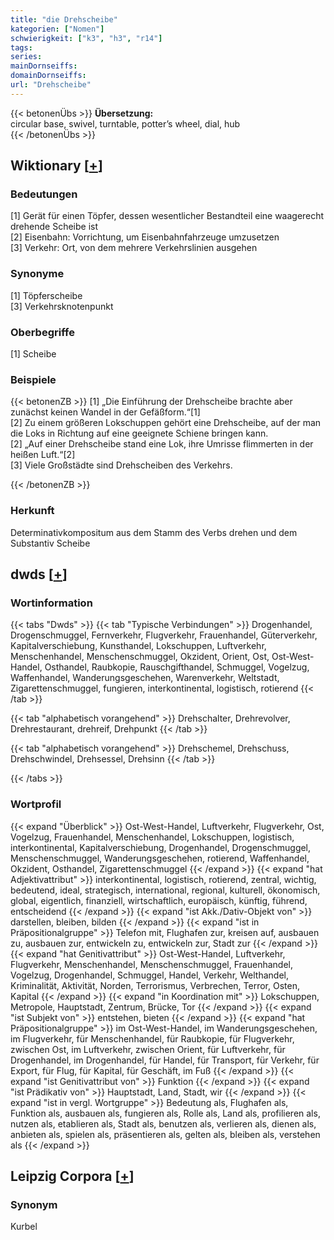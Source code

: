 ```yaml
---
title: "die Drehscheibe"
kategorien: ["Nomen"]
schwierigkeit: ["k3", "h3", "r14"]
tags:
series:
mainDornseiffs:
domainDornseiffs:
url: "Drehscheibe"
---
```


{{< betonenÜbs >}}
**Übersetzung:**  
circular base, swivel, turntable, potter’s wheel, dial, hub  
{{< /betonenÜbs >}}

## Wiktionary [[+](https://de.wiktionary.org/wiki/Drehscheibe)]

### Bedeutungen
[1] Gerät für einen Töpfer, dessen wesentlicher Bestandteil eine waagerecht drehende Scheibe ist  
[2] Eisenbahn: Vorrichtung, um Eisenbahnfahrzeuge umzusetzen  
[3] Verkehr: Ort, von dem mehrere Verkehrslinien ausgehen  

### Synonyme
[1] Töpferscheibe  
[3] Verkehrsknotenpunkt  

### Oberbegriffe
[1] Scheibe  

### Beispiele
{{< betonenZB >}}
[1] „Die Einführung der Drehscheibe brachte aber zunächst keinen Wandel in der Gefäßform.“[1]  
[2] Zu einem größeren Lokschuppen gehört eine Drehscheibe, auf der man die Loks in Richtung auf eine geeignete Schiene bringen kann.  
[2] „Auf einer Drehscheibe stand eine Lok, ihre Umrisse flimmerten in der heißen Luft.“[2]  
[3] Viele Großstädte sind Drehscheiben des Verkehrs.  

{{< /betonenZB >}}
### Herkunft
Determinativkompositum aus dem Stamm des Verbs drehen und dem Substantiv Scheibe  



## dwds [[+](https://www.dwds.de/wb/Drehscheibe)]

### Wortinformation
{{< tabs "Dwds" >}}
{{< tab "Typische Verbindungen" >}}
Drogenhandel, Drogenschmuggel, Fernverkehr, Flugverkehr, Frauenhandel, Güterverkehr, Kapitalverschiebung, Kunsthandel, Lokschuppen, Luftverkehr, Menschenhandel, Menschenschmuggel, Okzident, Orient, Ost, Ost-West-Handel, Osthandel, Raubkopie, Rauschgifthandel, Schmuggel, Vogelzug, Waffenhandel, Wanderungsgeschehen, Warenverkehr, Weltstadt, Zigarettenschmuggel, fungieren, interkontinental, logistisch, rotierend
{{< /tab >}}

{{< tab "alphabetisch vorangehend" >}}
Drehschalter, Drehrevolver, Drehrestaurant, drehreif, Drehpunkt
{{< /tab >}}

{{< tab "alphabetisch vorangehend" >}}
Drehschemel, Drehschuss, Drehschwindel, Drehsessel, Drehsinn
{{< /tab >}}

{{< /tabs >}}

### Wortprofil
{{< expand "Überblick" >}} Ost-West-Handel, Luftverkehr, Flugverkehr, Ost, Vogelzug, Frauenhandel, Menschenhandel, Lokschuppen, logistisch, interkontinental, Kapitalverschiebung, Drogenhandel, Drogenschmuggel, Menschenschmuggel, Wanderungsgeschehen, rotierend, Waffenhandel, Okzident, Osthandel, Zigarettenschmuggel {{< /expand >}}
{{< expand "hat Adjektivattribut" >}} interkontinental, logistisch, rotierend, zentral, wichtig, bedeutend, ideal, strategisch, international, regional, kulturell, ökonomisch, global, eigentlich, finanziell, wirtschaftlich, europäisch, künftig, führend, entscheidend {{< /expand >}}
{{< expand "ist Akk./Dativ-Objekt von" >}} darstellen, bleiben, bilden {{< /expand >}}
{{< expand "ist in Präpositionalgruppe" >}} Telefon mit, Flughafen zur, kreisen auf, ausbauen zu, ausbauen zur, entwickeln zu, entwickeln zur, Stadt zur {{< /expand >}}
{{< expand "hat Genitivattribut" >}} Ost-West-Handel, Luftverkehr, Flugverkehr, Menschenhandel, Menschenschmuggel, Frauenhandel, Vogelzug, Drogenhandel, Schmuggel, Handel, Verkehr, Welthandel, Kriminalität, Aktivität, Norden, Terrorismus, Verbrechen, Terror, Osten, Kapital {{< /expand >}}
{{< expand "in Koordination mit" >}} Lokschuppen, Metropole, Hauptstadt, Zentrum, Brücke, Tor {{< /expand >}}
{{< expand "ist Subjekt von" >}} entstehen, bieten {{< /expand >}}
{{< expand "hat Präpositionalgruppe" >}} im Ost-West-Handel, im Wanderungsgeschehen, im Flugverkehr, für Menschenhandel, für Raubkopie, für Flugverkehr, zwischen Ost, im Luftverkehr, zwischen Orient, für Luftverkehr, für Drogenhandel, im Drogenhandel, für Handel, für Transport, für Verkehr, für Export, für Flug, für Kapital, für Geschäft, im Fuß {{< /expand >}}
{{< expand "ist Genitivattribut von" >}} Funktion {{< /expand >}}
{{< expand "ist Prädikativ von" >}} Hauptstadt, Land, Stadt, wir {{< /expand >}}
{{< expand "ist in vergl. Wortgruppe" >}} Bedeutung als, Flughafen als, Funktion als, ausbauen als, fungieren als, Rolle als, Land als, profilieren als, nutzen als, etablieren als, Stadt als, benutzen als, verlieren als, dienen als, anbieten als, spielen als, präsentieren als, gelten als, bleiben als, verstehen als {{< /expand >}}

## Leipzig Corpora [[+](https://corpora.uni-leipzig.de/en/res?word=Drehscheibe&corpusId=deu_newscrawl-public_2018)]


### Synonym
Kurbel

